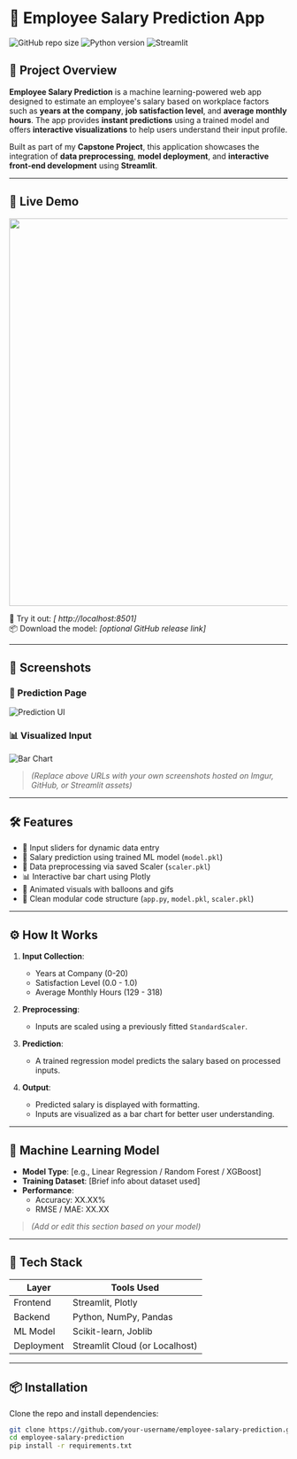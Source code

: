 # 💼 Employee Salary Prediction App

![GitHub repo size](https://img.shields.io/github/repo-size/your-username/employee-salary-prediction)
![Python version](https://img.shields.io/badge/python-3.8%2B-blue)
![Streamlit](https://img.shields.io/badge/streamlit-powered-red?logo=streamlit)

## 🧠 Project Overview

**Employee Salary Prediction** is a machine learning-powered web app designed to estimate an employee's salary based on workplace factors such as **years at the company**, **job satisfaction level**, and **average monthly hours**. The app provides **instant predictions** using a trained model and offers **interactive visualizations** to help users understand their input profile.

Built as part of my **Capstone Project**, this application showcases the integration of **data preprocessing**, **model deployment**, and **interactive front-end development** using **Streamlit**.

---

## 🚀 Live Demo

<img src="https://media.giphy.com/media/bolghismAzrpisoqut/giphy.gif" width="700"/>

🎯 Try it out: _[ http://localhost:8501]_  
📦 Download the model: _[optional GitHub release link]_

---

## 📸 Screenshots

### 🎯 Prediction Page
![Prediction UI](https://your-screenshot-link.com/screenshot1.png)

### 📊 Visualized Input
![Bar Chart](https://your-screenshot-link.com/screenshot2.png)

> _(Replace above URLs with your own screenshots hosted on Imgur, GitHub, or Streamlit assets)_

---

## 🛠 Features

- 🔢 Input sliders for dynamic data entry
- 🧠 Salary prediction using trained ML model (`model.pkl`)
- 📏 Data preprocessing via saved Scaler (`scaler.pkl`)
- 📊 Interactive bar chart using Plotly
- 🎈 Animated visuals with balloons and gifs
- 🔐 Clean modular code structure (`app.py`, `model.pkl`, `scaler.pkl`)

---

## ⚙️ How It Works

1. **Input Collection**:
   - Years at Company (0-20)
   - Satisfaction Level (0.0 - 1.0)
   - Average Monthly Hours (129 - 318)

2. **Preprocessing**:
   - Inputs are scaled using a previously fitted `StandardScaler`.

3. **Prediction**:
   - A trained regression model predicts the salary based on processed inputs.

4. **Output**:
   - Predicted salary is displayed with formatting.
   - Inputs are visualized as a bar chart for better user understanding.

---

## 🧪 Machine Learning Model

- **Model Type**: [e.g., Linear Regression / Random Forest / XGBoost]
- **Training Dataset**: [Brief info about dataset used]
- **Performance**:
  - Accuracy: XX.XX%
  - RMSE / MAE: XX.XX

> *(Add or edit this section based on your model)*

---

## 🧰 Tech Stack

| Layer       | Tools Used                         |
|-------------|------------------------------------|
| Frontend    | Streamlit, Plotly                  |
| Backend     | Python, NumPy, Pandas              |
| ML Model    | Scikit-learn, Joblib               |
| Deployment  | Streamlit Cloud (or Localhost)     |

---

## 📦 Installation

Clone the repo and install dependencies:

```bash
git clone https://github.com/your-username/employee-salary-prediction.git
cd employee-salary-prediction
pip install -r requirements.txt
